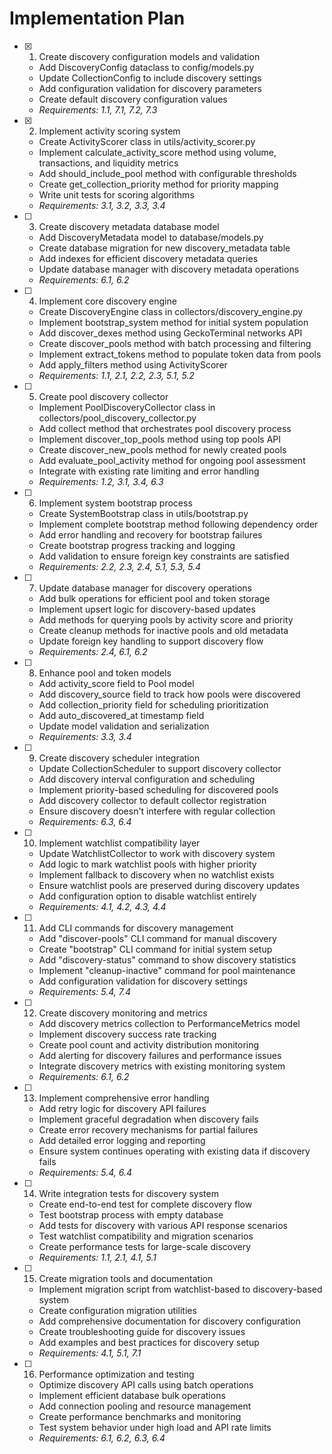 # Implementation Plan

- [x] 1. Create discovery configuration models and validation




  - Add DiscoveryConfig dataclass to config/models.py
  - Update CollectionConfig to include discovery settings
  - Add configuration validation for discovery parameters
  - Create default discovery configuration values
  - _Requirements: 1.1, 7.1, 7.2, 7.3_

- [x] 2. Implement activity scoring system





  - Create ActivityScorer class in utils/activity_scorer.py
  - Implement calculate_activity_score method using volume, transactions, and liquidity metrics
  - Add should_include_pool method with configurable thresholds
  - Create get_collection_priority method for priority mapping
  - Write unit tests for scoring algorithms
  - _Requirements: 3.1, 3.2, 3.3, 3.4_

- [ ] 3. Create discovery metadata database model





  - Add DiscoveryMetadata model to database/models.py
  - Create database migration for new discovery_metadata table
  - Add indexes for efficient discovery metadata queries
  - Update database manager with discovery metadata operations
  - _Requirements: 6.1, 6.2_

- [ ] 4. Implement core discovery engine
  - Create DiscoveryEngine class in collectors/discovery_engine.py
  - Implement bootstrap_system method for initial system population
  - Add discover_dexes method using GeckoTerminal networks API
  - Create discover_pools method with batch processing and filtering
  - Implement extract_tokens method to populate token data from pools
  - Add apply_filters method using ActivityScorer
  - _Requirements: 1.1, 2.1, 2.2, 2.3, 5.1, 5.2_

- [ ] 5. Create pool discovery collector
  - Implement PoolDiscoveryCollector class in collectors/pool_discovery_collector.py
  - Add collect method that orchestrates pool discovery process
  - Implement discover_top_pools method using top pools API
  - Create discover_new_pools method for newly created pools
  - Add evaluate_pool_activity method for ongoing pool assessment
  - Integrate with existing rate limiting and error handling
  - _Requirements: 1.2, 3.1, 3.4, 6.3_

- [ ] 6. Implement system bootstrap process
  - Create SystemBootstrap class in utils/bootstrap.py
  - Implement complete bootstrap method following dependency order
  - Add error handling and recovery for bootstrap failures
  - Create bootstrap progress tracking and logging
  - Add validation to ensure foreign key constraints are satisfied
  - _Requirements: 2.2, 2.3, 2.4, 5.1, 5.3, 5.4_

- [ ] 7. Update database manager for discovery operations
  - Add bulk operations for efficient pool and token storage
  - Implement upsert logic for discovery-based updates
  - Add methods for querying pools by activity score and priority
  - Create cleanup methods for inactive pools and old metadata
  - Update foreign key handling to support discovery flow
  - _Requirements: 2.4, 6.1, 6.2_

- [ ] 8. Enhance pool and token models
  - Add activity_score field to Pool model
  - Add discovery_source field to track how pools were discovered
  - Add collection_priority field for scheduling prioritization
  - Add auto_discovered_at timestamp field
  - Update model validation and serialization
  - _Requirements: 3.3, 3.4_

- [ ] 9. Create discovery scheduler integration
  - Update CollectionScheduler to support discovery collector
  - Add discovery interval configuration and scheduling
  - Implement priority-based scheduling for discovered pools
  - Add discovery collector to default collector registration
  - Ensure discovery doesn't interfere with regular collection
  - _Requirements: 6.3, 6.4_

- [ ] 10. Implement watchlist compatibility layer
  - Update WatchlistCollector to work with discovery system
  - Add logic to mark watchlist pools with higher priority
  - Implement fallback to discovery when no watchlist exists
  - Ensure watchlist pools are preserved during discovery updates
  - Add configuration option to disable watchlist entirely
  - _Requirements: 4.1, 4.2, 4.3, 4.4_

- [ ] 11. Add CLI commands for discovery management
  - Add "discover-pools" CLI command for manual discovery
  - Create "bootstrap" CLI command for initial system setup
  - Add "discovery-status" command to show discovery statistics
  - Implement "cleanup-inactive" command for pool maintenance
  - Add configuration validation for discovery settings
  - _Requirements: 5.4, 7.4_

- [ ] 12. Create discovery monitoring and metrics
  - Add discovery metrics collection to PerformanceMetrics model
  - Implement discovery success rate tracking
  - Create pool count and activity distribution monitoring
  - Add alerting for discovery failures and performance issues
  - Integrate discovery metrics with existing monitoring system
  - _Requirements: 6.1, 6.2_

- [ ] 13. Implement comprehensive error handling
  - Add retry logic for discovery API failures
  - Implement graceful degradation when discovery fails
  - Create error recovery mechanisms for partial failures
  - Add detailed error logging and reporting
  - Ensure system continues operating with existing data if discovery fails
  - _Requirements: 5.4, 6.4_

- [ ] 14. Write integration tests for discovery system
  - Create end-to-end test for complete discovery flow
  - Test bootstrap process with empty database
  - Add tests for discovery with various API response scenarios
  - Test watchlist compatibility and migration scenarios
  - Create performance tests for large-scale discovery
  - _Requirements: 1.1, 2.1, 4.1, 5.1_

- [ ] 15. Create migration tools and documentation
  - Implement migration script from watchlist-based to discovery-based system
  - Create configuration migration utilities
  - Add comprehensive documentation for discovery configuration
  - Create troubleshooting guide for discovery issues
  - Add examples and best practices for discovery setup
  - _Requirements: 4.1, 5.1, 7.1_

- [ ] 16. Performance optimization and testing
  - Optimize discovery API calls using batch operations
  - Implement efficient database bulk operations
  - Add connection pooling and resource management
  - Create performance benchmarks and monitoring
  - Test system behavior under high load and API rate limits
  - _Requirements: 6.1, 6.2, 6.3, 6.4_